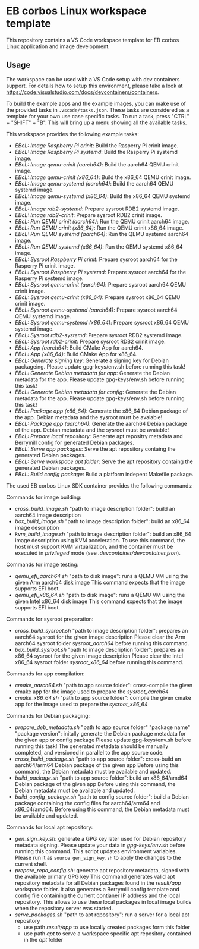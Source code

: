 # EB corbos Linux workspace template

This repository contains a VS Code workspace template for EB corbos Linux application and image development.

## Usage

The workspace can be used with a VS Code setup with dev containers support.
For details how to setup this environment, please take a look at https://code.visualstudio.com/docs/devcontainers/containers.

To build the example apps and the example images, you can make use of the provided tasks in `.vscode/tasks.json`.
These tasks are considered as a template for your own use case specific tasks.
To run a task, press "CTRL" + "SHIFT" + "B". This will bring up a menu showing all the available tasks.

This workspace provides the following example tasks:

- _EBcL: Image Raspberry Pi crinit_: Build the Rasperry Pi crinit image.
- _EBcL: Image Raspberry Pi systemd_: Build the Rasperry Pi systemd image.
- _EBcL: Image qemu-crinit (aarch64)_: Build the aarch64 QEMU crinit image.
- _EBcL: Image qemu-crinit (x86_64)_: Build the x86_64 QEMU crinit image.
- _EBcL: Image qemu-systemd (aarch64)_: Build the aarch64 QEMU systemd image.
- _EBcL: Image qemu-systemd (x86_64)_: Build the x86_64 QEMU systemd image.
- _EBcL: Image rdb2-systemd_: Prepare sysroot RDB2 systemd image.
- _EBcL: Image rdb2-crinit_: Prepare sysroot RDB2 crinit image.
- _EBcL: Run QEMU crinit (aarch64)_: Run the QEMU crinit aarch64 image.
- _EBcL: Run QEMU crinit (x86_64)_: Run the QEMU crinit x86_64 image.
- _EBcL: Run QEMU systemd (aarch64)_: Run the QEMU systemd aarch64 image.
- _EBcL: Run QEMU systemd (x86_64)_: Run the QEMU systemd x86_64 image.
- _EBcL: Sysroot Raspberry Pi crinit_: Prepare sysroot aarch64 for the Rasperry Pi crinit image.
- _EBcL: Sysroot Raspberry Pi systemd_: Prepare sysroot aarch64 for the Rasperry Pi systemd image.
- _EBcL: Sysroot qemu-crinit (aarch64)_: Prepare sysroot aarch64 QEMU crinit image.
- _EBcL: Sysroot qemu-crinit (x86_64)_: Prepare sysroot x86_64 QEMU crinit image.
- _EBcL: Sysroot qemu-systemd (aarch64)_: Prepare sysroot aarch64 QEMU systemd image.
- _EBcL: Sysroot qemu-systemd (x86_64)_: Prepare sysroot x86_64 QEMU systemd image.
- _EBcL: Sysroot rdb2-systemd_: Prepare sysroot RDB2 systemd image.
- _EBcL: Sysroot rdb2-crinit_: Prepare sysroot RDB2 crinit image.
- _EBcL: App (aarch64)_: Build CMake App for aarch64.
- _EBcL: App (x86_64)_: Build CMake App for x86_64.
- _EBcL: Generate signing key_: Generate a signing key for Debian packageing. Please update gpg-keys/env.sh before running this task!
- _EBcL: Generate Debian metadata for app_: Generate the Debian metadata for the app. Please update gpg-keys/env.sh before running this task!
- _EBcL: Generate Debian metadata for config_: Generate the Debian metadata for the app. Please update gpg-keys/env.sh before running this task!
- _EBcL: Package app (x86_64)_: Generate the x86_64 Debian package of the app. Debian metadata and the sysroot must be avaiable!
- _EBcL: Package app (aarch64)_: Generate the aarch64 Debian package of the app. Debian metadata and the sysroot must be avaiable!
- _EBcL: Prepare local repository_: Generate apt repositry metadata and Berrymill config for generated Debian packages.
- _EBcL: Serve app packages_: Serve the apt repository containg the generated Debian packages.
- _EBcL: Serve workspace apt folder_: Serve the apt repository containg the generated Debian packages.
- _EBcL: Build config package_: Build a platform indepent Makefile package.

The used EB corbos Linux SDK container provides the following commands:


Commands for image building:

- _cross_build_image.sh_ "path to image description folder": build an aarch64 image description
- _box_build_image.sh_ "path to image description folder": build an x86_64 image description
- _kvm_build_image.sh_ "path to image description folder": build an x86_64 image description using KVM acceleration.
  To use this command, the host must support KVM virtualization, and the container must be executed in _privileged_
  mode (see _.devcontainer/devcontainer.json_).

Commands for image testing:

- _qemu_efi_aarch64.sh_ "path to disk image": runs a QEMU VM using the given Arm aarch64 disk image
  This command expects that the image supports EFI boot.
- _qemu_efi_x86_64.sh_ "path to disk image": runs a QEMU VM using the given Intel x86_64 disk image
  This command expects that the image supports EFI boot.

Commands for sysroot preparation:

- _cross_build_sysroot.sh_ "path to image description folder": prepares an aarch64 sysroot for the given image description
  Please clear the Arm aarch64 sysroot folder _sysroot_aarch64_ before running this command.
- _box_build_sysroot.sh_ "path to image description folder": prepares an x86_64 sysroot for the given image description
  Please clear the Intel x86_64 sysroot folder _sysroot_x86_64_ before running this command.

Commands for app compilation:

- _cmake_aarch64.sh_ "path to app source folder": cross-compile the given cmake app for the image used to prepare the _sysroot_aarch64_
- _cmake_x86_64.sh_ "path to app source folder":  compile the given cmake app for the image used to prepare the _sysroot_x86_64_ 

Commands for Debian packaging:

- _prepare_deb_metadata.sh_ "path to app source folder" "package name" "package version": initally generate the Debian package metadata for the given app or config package
  Please update gpg-keys/env.sh before running this task!
  The generated metadata should be manually completed, and versioned in parallel to the app source code.
- _cross_build_package.sh_ "path to app source folder": cross-build an aarch64/arm64 Debian package of the given app
  Before using this command, the Debian metadata must be available and updated.
- _build_package.sh_ "path to app source folder": build an x86_64/amd64 Debian package of the given app
  Before using this command, the Debian metadata must be available and updated.
- _build_config_package.sh_ "path to config source folder": build a Debian package containing the config files for aarch64/arm64 and x86_64/amd64.
  Before using this command, the Debian metadata must be available and updated.

Commands for local apt repository:

- _gen_sign_key.sh_: generate a GPG key later used for Debian repository metadata signing.
  Please update your data in _gpg-keys/env.sh_ before running this command.
  This script updates environment variables. Please run it as `source gen_sign_key.sh` to apply the
  changes to the current shell.
- _prepare_repo_config.sh_: generate apt repository metadata, signed with the available primary GPG key
  This command generates valid apt repository metadata for all Debian packages found in the _result/app_
  workspace folder. It also generates a Berrymill config template and config file containing the current
  contianer IP address and the local repository. This allows to use these local packages in local image
  builds when the repository server was started.
- _serve_packages.sh_ "path to apt repository": run a server for a local apt repository
  - use path _result/app_ to use locally created packages form this folder
  - use path _apt_ to serve a workspace specific apt repository contained in the _apt_ folder
